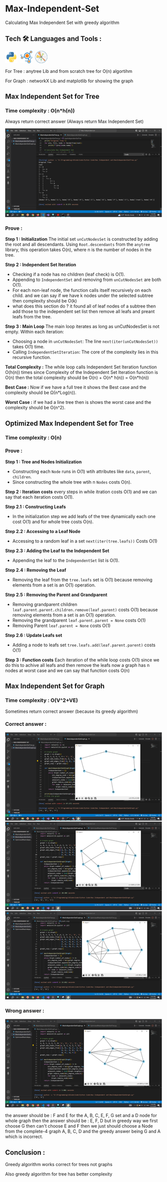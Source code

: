 # Max-Independent-Set
Calculating Max Independent Set with greedy algorithm

## Tech :hammer_and_wrench: Languages and Tools :
<div>
  <img src="https://github.com/devicons/devicon/blob/master/icons/python/python-original.svg" title="Python" alt="Python" width="40" height="40"/>&nbsp;
  <img src="https://github.com/devicons/devicon/blob/master/icons/networkx/networkx-original.svg"  title="Networkx" alt="Networkx" width="40" height="40"/>&nbsp;
  <img src="https://github.com/devicons/devicon/blob/master/icons/matplotlib/matplotlib-original.svg"  title="MatPlotLib" alt="MatPlotLib" width="40" height="40"/>&nbsp;
</div>

For Tree : anytree Lib and from scratch tree for O(n) algortihm

For Graph : networkX Lib and matplotlib for showing the graph

## Max Independent Set for Tree

### Time complexity : O(n*h(n))

Always return correct answer (Always return Max Independent Set)

<img src="/Pictures/1.png"/>

### Prove : 

**Step 1 : Initialization** The initial set ```unCutNodesSet``` is constructed by adding the root and all descendants. Using ```Root.descendants``` from the ```anytree``` library, this operation takes O(n), where n is the number of nodes in the tree.

**Step 2 : Independent Set Iteration** 
- Checking if a node has no children (leaf check) is O(1).
- Appending to ```IndependentSet``` and removing from ```unCutNodesSet``` are both O(1).
- For each non-leaf node, the function calls itself recursively on each child. and we can say if we have k nodes under the selected subtree then complexity should be O(k)
- what does this section do ? it found all of leaf nodes of a subtree then add those to the independent set list then remove all leafs and preant leafs from the tree.

**Step 3 : Main Loop** The main loop iterates as long as unCutNodesSet is not empty. Within each iteration:
- Choosing a node in ```unCutNodesSet```: The line ```next(iter(unCutNodesSet))``` takes O(1) time.
- Calling ```IndependentSetIteration```: The core of the complexity lies in this recursive function.

**Total Complexity :** The while loop calls Independent Set Iteration function O(h(n)) times since Complexity of the Independent Set Iteration function is O(n) then the total complexity should be O(n) + O(n* h(n)) = O(n*h(n))

**Best Case :** Now if we have a full tree it shows the Best case and the complexity should be Ω(n*Log(n)).

**Worst Case :** if we had a line tree then is shows the worst case and the complexity should be O(n^2).

## Optimized Max Independent Set for Tree

### Time complexity : O(n)

### Prove : 

**Step 1 : Tree and Nodes Initialization** 
- Constructing each ```Node``` runs in O(1) wtih attributes like ```data```, ```parent```, ```children```.
- Since constructing the whole tree wtih n ```Nodes``` costs O(n).

**Step 2 : Iteration costs** every steps in while itration costs O(1) and we can say that each iteration costs O(1). 

**Step 2.1 : Constructing Leafs** 
- In the initialization step we add leafs of the tree dynamically each one cost O(1) and for whole tree costs O(n).

**Step 2.2 : Accessing to a Leaf Node** 
- Accessing to a random leaf in a set ```next(iter(tree.leafs))``` Costs O(1)

**Step 2.3 : Adding the Leaf to the Independent Set**
- Appending the leaf to the ```IndependentSet``` list is O(1).

**Step 2.4 : Removing the Leaf**
- Removing the leaf from the ```tree.leafs``` set is O(1) because removing elements from a set is an O(1) operation.

**Step 2.5 : Removing the Parent and Grandparent**
- Removing grandparent children ```leaf.parent.parent.children.remove(leaf.parent)``` costs O(1) because removing elements from a set is an O(1) operation.
- Removing the grandparent ```leaf.parent.parent = None``` costs O(1)
- Removing Parent ```leaf.parent = None``` costs O(1)

**Step 2.6 : Update Leafs set**
- Adding a node to leafs set ```tree.leafs.add(leaf.parent.parent)``` costs O(1)

**Step 3 : Function costs** Each iteration of the while loop costs O(1) since we do this to achive all leafs and then remove the leafs now a graph has n nodes at worst case and we can say that function costs O(n)
 
## Max Independent Set for Graph

### Time complexity : O(V^2+VE)

Sometimes return correct answer (because its greedy algorithm)

### Correct answer :

<img src="/Pictures/3.png"/>

<img src="/Pictures/2.png"/>

<img src="/Pictures/4.png"/>

### Wrong answer :

<img src="/Pictures/5.png"/>

the answer should be : F and E for the A, B, C, E, F, G set and a D node for whole graph then the answer should be : E, F, D but in greedy way we first choose G then can't choose E and F then we just should choose a Node from the complete-4 graph A, B, C, D and the greedy answer being G and A which is incorrect.

## Conclusion :

Greedy algorithm works correct for trees not graphs

Also greedy algorithm for tree has better complexity
